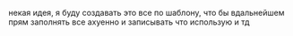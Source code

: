 некая идея, я буду создавать это все по шаблону, что бы вдальнейшем прям заполнять все ахуенно
и записывать что использую и тд
